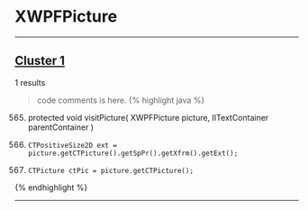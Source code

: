 # XWPFPicture

***

## [Cluster 1](./1)
1 results
> code comments is here.
{% highlight java %}
565. protected void visitPicture( XWPFPicture picture, IITextContainer parentContainer )
568.     CTPositiveSize2D ext = picture.getCTPicture().getSpPr().getXfrm().getExt();
572.     CTPicture ctPic = picture.getCTPicture();
{% endhighlight %}

***

